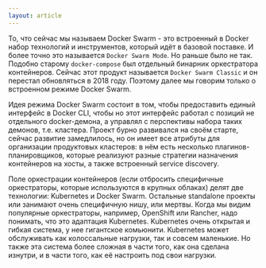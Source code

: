 ```yaml
---
layout: article
---
```

То, что сейчас мы называем Docker Swarm - это встроенный в Docker набор технологий и инструментов, который идёт в базовой поставке. И более точно это называется `Docker Swarm Mode`. Но раньше было не так. Подобно старому `docker-compose` был отдельный бинарник оркестратора контейнеров. Сейчас этот продукт называется `Docker Swarm Classic` и он перестал обновляться в 2018 году. Поэтому далее мы говорим только о встроенном режиме Docker Swarm.

Идея режима Docker Swarm состоит в том, чтобы предоставить единый интерфейс в Docker CLI, чтобы но этот интерфейс работал с позиций не отдельного docker-демона, а управлял с перспективы набора таких демонов, т.е. кластера. Проект бурно развивался на своём старте, сейчас развитие замедлилось, но он имеет все атрибуты для организации продуктовых кластеров: в нём есть несколько плагинов-планировщиков, которые реализуют разные стратегии назначения контейнеров на хосты, а также встроенный service discovery.

Поле оркестрации контейнеров (если отбросить специфичные оркестраторы, которые используются в крупных облаках) делят две технологии: Kubernetes и Docker Swarm. Остальные standalone проекты или занимают очень специфичную нишу, или мертвы.
Когда мы видим популярные оркестраторы, например, OpenShift или Rancher, надо понимать, что это адаптация Kubernetes. Kubernetes очень открытая и гибкая система, у нее гигантское комьюнити. Kubernetes может обслуживать как колоссальные нагрузки, так и совсем маленькие. Но также эта система более сложная в части того, как она сделана изнутри, и в части того, как её настроить под свои нагрузки.
